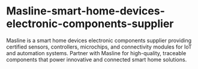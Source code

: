 # Masline-smart-home-devices-electronic-components-supplier
Masline is a smart home devices electronic components supplier providing certified sensors, controllers, microchips, and connectivity modules for IoT and automation systems. Partner with Masline for high-quality, traceable components that power innovative and connected smart home solutions.
